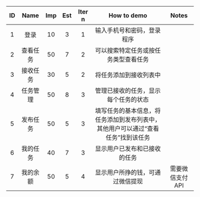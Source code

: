 | ID   | Name | Imp  | Est | Iter n | How to demo|Notes|
|:---:| :---: | :--: |:---:|:--:|:--:|:--:|
| 1 |  登录  |  10  | 3  | 1 | 输入手机号和密码，登录程序 |
| 2 | 查看任务 |  50  | 7  | 2 | 可以搜索特定任务或按任务类型查看任务 |
| 3 | 接收任务 |  30  | 5  | 2 | 将任务添加到接收列表中 |
| 4 | 任务管理 |  50  | 8  | 3 | 管理已接收的任务，显示每个任务的状态 |
| 5 | 发布任务 |  50  | 5  | 3 | 填写任务的基本信息，将任务添加到发布列表中，其他用户可以通过“查看任务”找到该任务 |
| 6 | 我的任务 |  40  | 7  | 3 | 显示用户已发布和已接收的任务 |
| 7 | 我的余额 |  50  | 5  | 4 | 显示用户所挣的钱，可通过微信提现 | 需要微信支付API |
